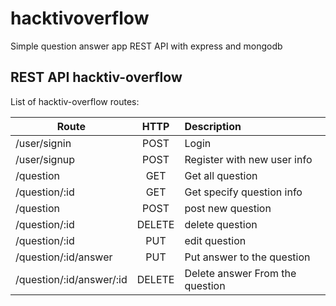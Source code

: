 # hacktivoverflow
Simple question answer app REST API
with express and mongodb

## REST API hacktiv-overflow

List of hacktiv-overflow routes:

| Route                   | HTTP          | Description      |
| -------------           |:-------------:| :----------------|
| /user/signin            |POST           | Login   |
| /user/signup            |POST           | Register with new user info   |
| /question               |GET            | Get all question|
| /question/:id           |GET            | Get specify question info|
| /question               |POST           | post new question|
| /question/:id           |DELETE         | delete question|
| /question/:id           |PUT            | edit question|
| /question/:id/answer    |PUT            | Put answer to the question|
| /question/:id/answer/:id|DELETE         | Delete answer From the question|
